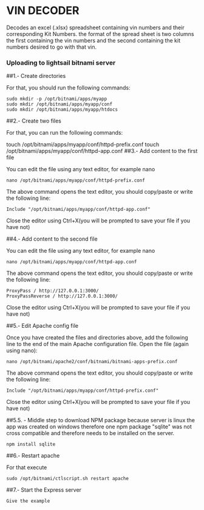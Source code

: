 # VIN DECODER

Decodes an excel (.xlsx) spreadsheet containing vin numbers and their corresponding Kit Numbers.
the format of the spread sheet is two columns the first containing the vin numbers and the second containing the kit numbers desired to go with that vin.

### Uploading to lightsail bitnami server

##1.- Create directories

For that, you should run the following commands:
```
sudo mkdir -p /opt/bitnami/apps/myapp
sudo mkdir /opt/bitnami/apps/myapp/conf
sudo mkdir /opt/bitnami/apps/myapp/htdocs
```
##2.- Create two files

For that, you can run the following commands:

touch /opt/bitnami/apps/myapp/conf/httpd-prefix.conf
touch /opt/bitnami/apps/myapp/conf/httpd-app.conf
##3.- Add content to the first file

You can edit the file using any text editor, for example nano
```
nano /opt/bitnami/apps/myapp/conf/httpd-prefix.conf
```
The above command opens the text editor, you should copy/paste or write the following line:
```
Include "/opt/bitnami/apps/myapp/conf/httpd-app.conf"
```
Close the editor using Ctrl+X(you will be prompted to save your file if you have not)

##4.- Add content to the second file

You can edit the file using any text editor, for example nano
```
nano /opt/bitnami/apps/myapp/conf/httpd-app.conf
```
The above command opens the text editor, you should copy/paste or write the following line:
```
ProxyPass / http://127.0.0.1:3000/
ProxyPassReverse / http://127.0.0.1:3000/
```
Close the editor using Ctrl+X(you will be prompted to save your file if you have not)

##5.- Edit Apache config file

Once you have created the files and directories above, add the following line to the end of the main Apache configuration file. Open the file (again using nano):
```
nano /opt/bitnami/apache2/conf/bitnami/bitnami-apps-prefix.conf
```
The above command opens the text editor, you should copy/paste or write the following line:
```
Include "/opt/bitnami/apps/myapp/conf/httpd-prefix.conf"
```
Close the editor using Ctrl+X(you will be prompted to save your file if you have not)

##5.5. - Middle step to download NPM package because server is linux
the app was created on windows therefore one npm package "sqlite" was not cross compatible and therefore needs to be installed on the server.

```
npm install sqlite

```

##6.- Restart apache

For that execute
```
sudo /opt/bitnami/ctlscript.sh restart apache
```
##7.- Start the Express server

```
Give the example
```
